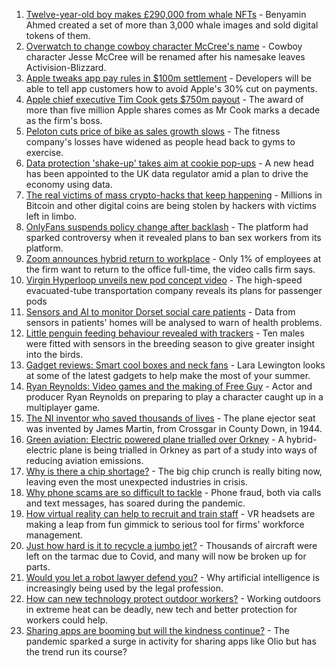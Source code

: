 1. [Twelve-year-old boy makes £290,000 from whale NFTs](https://www.bbc.co.uk/news/technology-58343062?at_medium=RSS&at_campaign=KARANGA) - Benyamin Ahmed created a set of more than 3,000 whale images and sold digital tokens of them.
2. [Overwatch to change cowboy character McCree's name](https://www.bbc.co.uk/news/technology-58356203?at_medium=RSS&at_campaign=KARANGA) - Cowboy character Jesse McCree will be renamed after his namesake leaves Activision-Blizzard.
3. [Apple tweaks app pay rules in $100m settlement](https://www.bbc.co.uk/news/technology-58356200?at_medium=RSS&at_campaign=KARANGA) - Developers will be able to tell app customers how to avoid Apple's 30% cut on payments.
4. [Apple chief executive Tim Cook gets $750m payout](https://www.bbc.co.uk/news/business-58352098?at_medium=RSS&at_campaign=KARANGA) - The award of more than five million Apple shares comes as Mr Cook marks a decade as the firm's boss.
5. [Peloton cuts price of bike as sales growth slows](https://www.bbc.co.uk/news/business-58351462?at_medium=RSS&at_campaign=KARANGA) - The fitness company's losses have widened as people head back to gyms to exercise.
6. [Data protection 'shake-up' takes aim at cookie pop-ups](https://www.bbc.co.uk/news/technology-58340333?at_medium=RSS&at_campaign=KARANGA) - A new head has been appointed to the UK data regulator amid a plan to drive the economy using data.
7. [The real victims of mass crypto-hacks that keep happening](https://www.bbc.co.uk/news/technology-58331959?at_medium=RSS&at_campaign=KARANGA) - Millions in Bitcoin and other digital coins are being stolen by hackers with victims left in limbo.
8. [OnlyFans suspends policy change after backlash](https://www.bbc.co.uk/news/technology-58331722?at_medium=RSS&at_campaign=KARANGA) - The platform had sparked controversy when it revealed plans to ban sex workers from its platform.
9. [Zoom announces hybrid return to workplace](https://www.bbc.co.uk/news/technology-58329687?at_medium=RSS&at_campaign=KARANGA) - Only 1% of employees at the firm want to return to the office full-time, the video calls firm says.
10. [Virgin Hyperloop unveils new pod concept video](https://www.bbc.co.uk/news/technology-58317104?at_medium=RSS&at_campaign=KARANGA) - The high-speed evacuated-tube transportation company reveals its plans for passenger pods
11. [Sensors and AI to monitor Dorset social care patients](https://www.bbc.co.uk/news/technology-58317106?at_medium=RSS&at_campaign=KARANGA) - Data from sensors in patients' homes will be analysed to warn of health problems.
12. [Little penguin feeding behaviour revealed with trackers](https://www.bbc.co.uk/news/technology-58116149?at_medium=RSS&at_campaign=KARANGA) - Ten males were fitted with sensors in the breeding season to give greater insight into the birds.
13. [Gadget reviews: Smart cool boxes and neck fans](https://www.bbc.co.uk/news/technology-58255398?at_medium=RSS&at_campaign=KARANGA) - Lara Lewington looks at some of the latest gadgets to help make the most of your summer.
14. [Ryan Reynolds: Video games and the making of Free Guy](https://www.bbc.co.uk/news/technology-58245604?at_medium=RSS&at_campaign=KARANGA) - Actor and producer Ryan Reynolds on preparing to play a character caught up in a multiplayer game.
15. [The NI inventor who saved thousands of lives](https://www.bbc.co.uk/news/uk-northern-ireland-58274204?at_medium=RSS&at_campaign=KARANGA) - The plane ejector seat was invented by James Martin, from Crossgar in County Down, in 1944.
16. [Green aviation: Electric powered plane trialled over Orkney](https://www.bbc.co.uk/news/uk-scotland-58180367?at_medium=RSS&at_campaign=KARANGA) - A hybrid-electric plane is being trialled in Orkney as part of a study into ways of reducing aviation emissions.
17. [Why is there a chip shortage?](https://www.bbc.co.uk/news/business-58230388?at_medium=RSS&at_campaign=KARANGA) - The big chip crunch is really biting now, leaving even the most unexpected industries in crisis.
18. [Why phone scams are so difficult to tackle](https://www.bbc.co.uk/news/business-58254354?at_medium=RSS&at_campaign=KARANGA) - Phone fraud, both via calls and text messages, has soared during the pandemic.
19. [How virtual reality can help to recruit and train staff](https://www.bbc.co.uk/news/business-57805093?at_medium=RSS&at_campaign=KARANGA) - VR headsets are making a leap from fun gimmick to serious tool for firms' workforce management.
20. [Just how hard is it to recycle a jumbo jet?](https://www.bbc.co.uk/news/business-57983174?at_medium=RSS&at_campaign=KARANGA) - Thousands of aircraft were left on the tarmac due to Covid, and many will now be broken up for parts.
21. [Would you let a robot lawyer defend you?](https://www.bbc.co.uk/news/business-58158820?at_medium=RSS&at_campaign=KARANGA) - Why artificial intelligence is increasingly being used by the legal profession.
22. [How can new technology protect outdoor workers?](https://www.bbc.co.uk/news/business-58049625?at_medium=RSS&at_campaign=KARANGA) - Working outdoors in extreme heat can be deadly, new tech and better protection for workers could help.
23. [Sharing apps are booming but will the kindness continue?](https://www.bbc.co.uk/news/business-57981598?at_medium=RSS&at_campaign=KARANGA) - The pandemic sparked a surge in activity for sharing apps like Olio but has the trend run its course?
